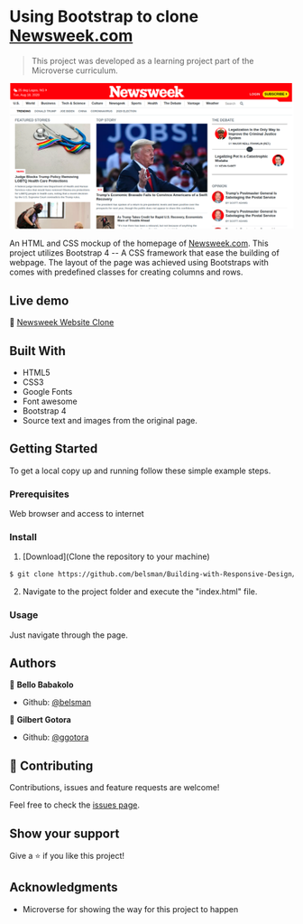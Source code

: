 # Using Bootstrap to clone [Newsweek.com](https://www.newsweek.com/)

> This project was developed as a learning project part of the Microverse curriculum.

![screenshot](./images/screenshot.png)

An HTML and CSS mockup of the homepage of [Newsweek.com](https://www.newsweek.com/). This project utilizes Bootstrap 4 -- 
A CSS framework that ease the building of webpage. The layout of the page was achieved using Bootstraps with comes with predefined classes for creating columns and rows.

## Live demo

🔗 [Newsweek Website Clone](https://rawcdn.githack.com/belsman/Using-Bootstrap/c0c17ae6de4f057a266ab98aa78705c92bcfa1a7/index.html)

## Built With

- HTML5
- CSS3
- Google Fonts
- Font awesome
- Bootstrap 4
- Source text and images from the original page.


## Getting Started

To get a local copy up and running follow these simple example steps.

### Prerequisites

Web browser and access to internet

### Install

1) [Download](Clone the repository to your machine)

```sh
$ git clone https://github.com/belsman/Building-with-Responsive-Design/tree/develop
```

2) Navigate to the project folder and execute the "index.html" file.

### Usage

Just navigate through the page.

## Authors

👤 **Bello Babakolo**

- Github: [@belsman](https://github.com/belsman)


👤 **Gilbert Gotora**

- Github: [@ggotora](https://github.com/ggotora)



## 🤝 Contributing

Contributions, issues and feature requests are welcome!

Feel free to check the [issues page](issues/).

## Show your support

Give a ⭐️ if you like this project!

## Acknowledgments

- Microverse for showing the way for this project to happen

